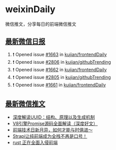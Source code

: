 # weixinDaily
微信推文，分享每日的前端微信推文

## [最新微信日报](https://github.com/kujian/weixinDaily/issues)

<!--START_SECTION:activity-->
1. ❗ Opened issue [#1663](https://github.com/kujian/frontendDaily/issues/1663) in [kujian/frontendDaily](https://github.com/kujian/frontendDaily)
2. ❗ Opened issue [#2806](https://github.com/kujian/githubTrending/issues/2806) in [kujian/githubTrending](https://github.com/kujian/githubTrending)
3. ❗ Opened issue [#1662](https://github.com/kujian/frontendDaily/issues/1662) in [kujian/frontendDaily](https://github.com/kujian/frontendDaily)
4. ❗ Opened issue [#2805](https://github.com/kujian/githubTrending/issues/2805) in [kujian/githubTrending](https://github.com/kujian/githubTrending)
5. ❗ Opened issue [#1661](https://github.com/kujian/frontendDaily/issues/1661) in [kujian/frontendDaily](https://github.com/kujian/frontendDaily)
<!--END_SECTION:activity-->


## [最新微信推文](https://weixin.qdkfweb.cn/)

<!-- BLOG-POST-LIST:START -->
- [深度解读UUID：结构、原理以及生成机制](https://weixin.qdkfweb.cn/41235.html)
- [V8引擎Promise源码全面解读（深度好文）](https://weixin.qdkfweb.cn/41201.html)
- [前端技术日新月异，如何才能与时俱进～](https://weixin.qdkfweb.cn/41202.html)
- [Strapi让纯前端成为全栈不再是口号！](https://weixin.qdkfweb.cn/41211.html)
- [rust 正在全面入侵前端](https://weixin.qdkfweb.cn/41208.html)
<!-- BLOG-POST-LIST:END -->